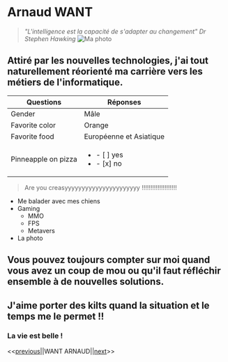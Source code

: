 # Arnaud WANT
> *"L'intelligence est la capacité de s'adapter au changement" Dr Stephen Hawking*
![Ma photo](https://media-exp1.licdn.com/dms/image/C4E35AQHTJo_hp5tZtg/profile-framedphoto-shrink_200_200/0/1609758664093?e=1610193600&v=beta&t=VUJreky2wug0BpjTBuz2Zl565IbX20DgP2rGvQ8AZnA)

## Attiré par les nouvelles technologies, j'ai tout naturellement réorienté ma carrière vers les métiers de l'informatique. 

Questions | Réponses
------------ | -------------
Gender | Mâle
Favorite color | Orange
Favorite food | Européenne et Asiatique
| Pinneapple on pizza | <ul><li>- [ ] yes</li><li>- [x] no</li></ul> | 
> Are you creasyyyyyyyyyyyyyyyyyyyyyy !!!!!!!!!!!!!!!!!!!!

* Me balader avec mes chiens
* Gaming
  * MMO
  * FPS
  * Metavers
* La photo

## Vous pouvez toujours compter sur moi quand vous avez un coup de mou ou qu'il faut réfléchir ensemble à de nouvelles solutions. 

## J'aime porter des kilts quand la situation et le temps me le permet !!

### La vie est belle !

<<[previous]()||WANT ARNAUD||[next]()>>